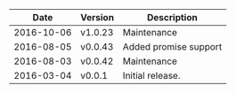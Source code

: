 | Date        | Version | Description |
| ----------- | ------- | ----------- |
| 2016-10-06  | v1.0.23 | Maintenance |
| 2016-08-05  | v0.0.43 | Added promise support |
| 2016-08-03  | v0.0.42 | Maintenance |
| 2016-03-04  | v0.0.1  | Initial release. |
